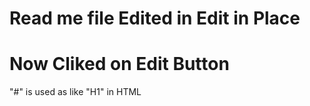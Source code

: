 
# Read me file Edited in Edit in Place
# Now Cliked on Edit Button
"#" is used as like "H1" in HTML
